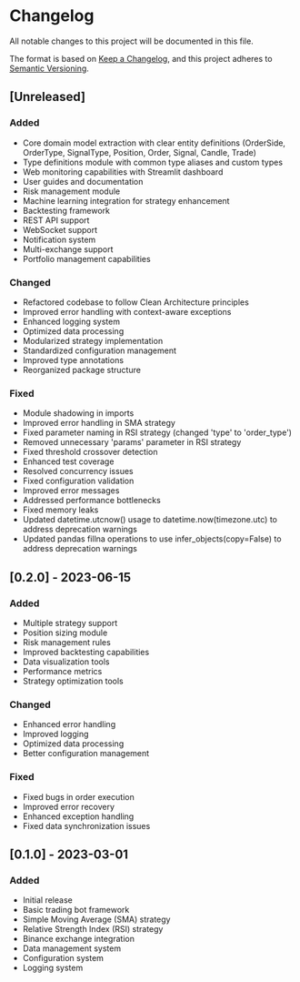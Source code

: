 # Changelog

All notable changes to this project will be documented in this file.

The format is based on [Keep a Changelog](https://keepachangelog.com/en/1.0.0/),
and this project adheres to [Semantic Versioning](https://semver.org/spec/v2.0.0.html).

## [Unreleased]

### Added
- Core domain model extraction with clear entity definitions (OrderSide, OrderType, SignalType, Position, Order, Signal, Candle, Trade)
- Type definitions module with common type aliases and custom types
- Web monitoring capabilities with Streamlit dashboard
- User guides and documentation
- Risk management module
- Machine learning integration for strategy enhancement
- Backtesting framework
- REST API support
- WebSocket support
- Notification system
- Multi-exchange support
- Portfolio management capabilities

### Changed
- Refactored codebase to follow Clean Architecture principles
- Improved error handling with context-aware exceptions
- Enhanced logging system
- Optimized data processing
- Modularized strategy implementation
- Standardized configuration management
- Improved type annotations
- Reorganized package structure

### Fixed
- Module shadowing in imports
- Improved error handling in SMA strategy
- Fixed parameter naming in RSI strategy (changed 'type' to 'order_type')
- Removed unnecessary 'params' parameter in RSI strategy
- Fixed threshold crossover detection
- Enhanced test coverage
- Resolved concurrency issues
- Fixed configuration validation
- Improved error messages
- Addressed performance bottlenecks
- Fixed memory leaks
- Updated datetime.utcnow() usage to datetime.now(timezone.utc) to address deprecation warnings
- Updated pandas fillna operations to use infer_objects(copy=False) to address deprecation warnings

## [0.2.0] - 2023-06-15

### Added
- Multiple strategy support
- Position sizing module
- Risk management rules
- Improved backtesting capabilities
- Data visualization tools
- Performance metrics
- Strategy optimization tools

### Changed
- Enhanced error handling
- Improved logging
- Optimized data processing
- Better configuration management

### Fixed
- Fixed bugs in order execution
- Improved error recovery
- Enhanced exception handling
- Fixed data synchronization issues

## [0.1.0] - 2023-03-01

### Added
- Initial release
- Basic trading bot framework
- Simple Moving Average (SMA) strategy
- Relative Strength Index (RSI) strategy
- Binance exchange integration
- Data management system
- Configuration system
- Logging system 